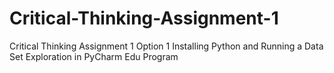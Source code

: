 # Critical-Thinking-Assignment-1
Critical Thinking Assignment 1 Option 1 Installing Python and Running a Data Set Exploration in PyCharm Edu Program
